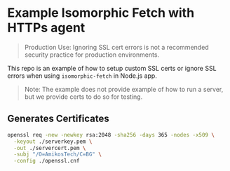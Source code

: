 # Example Isomorphic Fetch with HTTPs agent

> Production Use: Ignoring SSL cert errors is not a recommended security practice for production environments.

This repo is an example of how to setup custom SSL certs or ignore SSL errors when using `isomorphic-fetch` in Node.js
app.

> Note: The example does not provide example of how to run a server, but we provide certs to do so for testing.

## Generates Certificates

```bash
openssl req -new -newkey rsa:2048 -sha256 -days 365 -nodes -x509 \
  -keyout ./serverkey.pem \
  -out ./servercert.pem \
  -subj "/O=AmikosTech/C=BG" \
  -config ./openssl.cnf
```